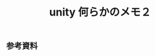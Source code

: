﻿---
title: "unity 何らかのメモ２"
tags:
  - unity
updated_at: ''
id: de76a04c-6a94-40df-af97-07831972a022
---
##

##

##

## 参考資料

